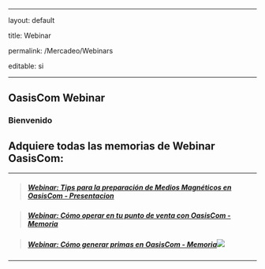 ﻿---
layout: default
title: Webinar
permalink: /Mercadeo/Webinars
editable: si
---

## OasisCom Webinar
### Bienvenido

## Adquiere todas las memorias de Webinar OasisCom:
---
>##### [Webinar: Tips para la preparación de Medios Magnéticos en OasisCom - Presentacion](http://docs.oasiscom.com/Mercadeo/Webinar/Webinar28-03-2019.pptx)

>##### [Webinar: Cómo operar en tu punto de venta con OasisCom - Memoria](https://mailchi.mp/e6b06f6c236a/memorias-webinar-pos-cmo-operar-tu-punto-de-venta-con-oasiscom)

>##### [Webinar: Cómo generar primas en OasisCom - Memoria](http://docs.oasiscom.com/Mercadeo/Webinar/webinar-Nomina-mayo.pdf)![](http://docs.oasiscom.com/Mercadeo/fichas/Gift_new100gif.gif)

---------------------------------------------------------------



